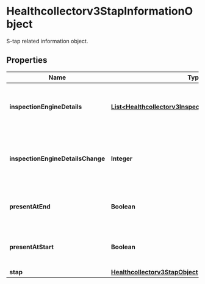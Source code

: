 

# Healthcollectorv3StapInformationObject

S-tap related information object.

## Properties

| Name | Type | Description | Notes |
|------------ | ------------- | ------------- | -------------|
|**inspectionEngineDetails** | [**List&lt;Healthcollectorv3InspectionEnginePresentDetails&gt;**](Healthcollectorv3InspectionEnginePresentDetails.md) | Details of inspection engines present at start and end. |  [optional] |
|**inspectionEngineDetailsChange** | **Integer** | Difference of inspection engines present at start and end. |  [optional] |
|**presentAtEnd** | **Boolean** | Indicates whether the s-tap was present at end. |  [optional] |
|**presentAtStart** | **Boolean** | Indicates whether the s-tap was present at start. |  [optional] |
|**stap** | [**Healthcollectorv3StapObject**](Healthcollectorv3StapObject.md) |  |  [optional] |




